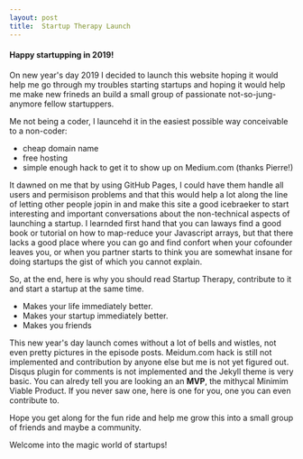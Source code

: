 ```yaml
---
layout: post
title:  Startup Therapy Launch
---
```

#### Happy startupping in 2019!

On new year's day 2019 I decided to launch this website hoping it would help me go through my troubles starting startups and hoping it would help me make new frineds an build a small group of passionate not-so-jung-anymore fellow startuppers.

Me not being a coder, I launcehd it in the easiest possible way conceivable to a non-coder:
- cheap domain name
- free hosting
- simple enough hack to get it to show up on Medium.com (thanks Pierre!)

It dawned on me that by using GitHub Pages, I could have them handle all users and permisison problems and that this would help a lot along the line of letting other people jopin in and make this site a good icebraeker to start interesting and important conversations about the non-technical aspects of launching a startup. I learnded first hand that you can laways find a good book or tutorial on how to map-reduce your Javascript arrays, but that there lacks a good place where you can go and find confort when your cofounder leaves you, or when you partner starts to think you are somewhat insane for doing startups the gist of which you cannot explain. 

So, at the end, here is why you should read Startup Therapy, contribute to it and start a startup at the same time.
- Makes your life immediately better.
- Makes your startup immediately better.
- Makes you friends

This new year's day launch comes without a lot of bells and wistles, not even pretty pictures in the episode posts.
Meidum.com hack is still not implemented and contribution by anyone else but me is not yet figured out. Disqus plugin for comments is not implemented and the Jekyll theme is very basic.
You can alredy tell you are looking an an **MVP**, the mithycal Minimim Viable Product. If you never saw one, here is one for you, one you can even contribute to.

Hope you get along for the fun ride and help me grow this into a small group of friends and maybe a community.

Welcome into the magic world of startups!
